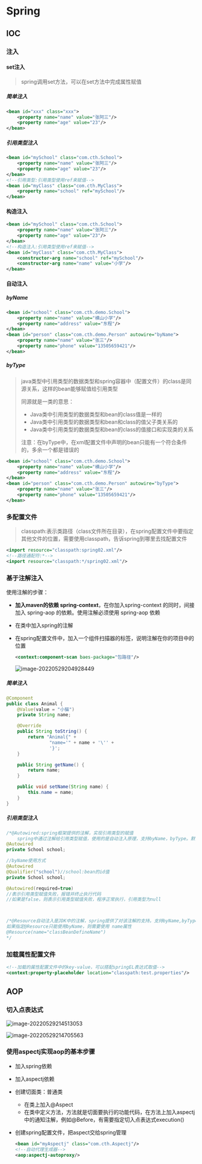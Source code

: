 # Spring



## IOC

### 注入

#### set注入

> spring调用set方法，可以在set方法中完成属性赋值

##### 简单注入

```xml
<bean id="xxx" class="xxx">
    <property name="name" value="张阿三"/>
    <property name="age" value="23"/>
</bean>
```

##### 引用类型注入

```xml
<bean id="mySchool" class="com.cth.School">
    <property name="name" value="张阿三"/>
    <property name="age" value="23"/>
</bean>
<!--引用类型:引用类型使用ref来赋值-->
<bean id="myClass" class="com.cth.MyClass">
    <property name="school" ref="mySchool"/>
</bean>
```

#### 构造注入

```xml
<bean id="mySchool" class="com.cth.School">
    <property name="name" value="张阿三"/>
    <property name="age" value="23"/>
</bean>
<!--构造注入:引用类型使用ref来赋值-->
<bean id="myClass" class="com.cth.MyClass">
    <constructor-arg name="school" ref="mySchool"/>
    <constructor-arg name="name" value="小学"/>
</bean>
```

#### 自动注入

##### byName

```xml
<bean id="school" class="com.cth.demo.School">
    <property name="name" value="横山小学"/>
    <property name="address" value="东程"/>
</bean>
<bean id="person" class="com.cth.demo.Person" autowire="byName">
    <property name="name" value="张三"/>
    <property name="phone" value="13505659421"/>
</bean>
```

##### byType

> java类型中引用类型的数据类型和spring容器中（配置文件）<bean>的class是同源关系，这样的bean能够赋值给引用类型
>
> 同源就是一类的意思：
>
> - Java类中引用类型的数据类型和bean的class值是一样的
> - Java类中引用类型的数据类型和bean和class的值父子类关系的
> - Java类中引用类型的数据类型和bean的class的值接口和实现类的关系
>
> 注意：在byType中，在xml配置文件中声明的bean只能有一个符合条件的，多余一个都是错误的

```xml
<bean id="school" class="com.cth.demo.School">
    <property name="name" value="横山小学"/>
    <property name="address" value="东程"/>
</bean>
<bean id="person" class="com.cth.demo.Person" autowire="byType">
    <property name="name" value="张三"/>
    <property name="phone" value="13505659421"/>
</bean>
```

### 多配置文件

> classpath:表示类路径（class文件所在目录），在spring配置文件中要指定其他文件的位置，需要使用classpath，告诉spring到哪里去找配置文件

```xml
<inport resource="classpath:spring02.xml"/>
<!--路径通配符:*-->
<inport resource="classpath:*/spring02.xml"/>
```

### 基于注解注入

使用注解的步骤：

- **加入maven的依赖 spring-context**，在你加入spring-context 的同时，间接加入 spring-aop 的依赖。使用注解必须使用 spring-aop 依赖

- 在类中加入spring的注解

- 在spring配置文件中，加入一个组件扫描器的标签，说明注解在你的项目中的位置

  ```xml
  <context:component-scan baes-package="包路径"/>
  ```

  ![image-20220529204928449](Spring.assets/image-20220529204928449.png)

##### 简单注入

```java
@Component
public class Animal {
    @Value(value = "小猫")
    private String name;

    @Override
    public String toString() {
        return "Animal{" +
                "name='" + name + '\'' +
                '}';
    }

    public String getName() {
        return name;
    }

    public void setName(String name) {
        this.name = name;
    }
}

```

##### 引用类型注入

```java
/*@Autowired:spring框架提供的注解，实现引用类型的赋值
    spring中通过注解给引用类型赋值，使用的是自动注入原理，支持byName，byType。默认使用byType自动注入*/
@Autowired
private School school;

//byName使用方式
@Autowired
@Qualifier("school")//school:bean的id值
private School school;

@Autowired(required=true)
//表示引用类型赋值失败，报错并终止执行代码
//如果是false，则表示引用类型赋值失败，程序正常执行，引用类型为null



/*@Resource自动注入是JDK中的注解，spring提供了对该注解的支持。支持byName,byType。默认是byName，如果byName赋值失败，则自动切换为byType。
如果指定@Resource只能使用byName，则需要使用 name属性
@Resource(name="classBeanDefineName")
*/

```



### 加载属性配置文件

```xml
<!--加载的属性配置文件中的key-value，可以搭配springEL表达式取值-->
<context:property-placeholder location="classpath:test.properties"/>
```

## AOP

### 切入点表达式

![image-20220529214513053](Spring.assets/image-20220529214513053.png)

![image-20220529214705563](Spring.assets/image-20220529214705563.png)

### 使用aspectj实现aop的基本步骤

- 加入spring依赖

- 加入aspectj依赖

- 创建切面类：普通类

  - 在类上加入@Aspect
  - 在类中定义方法，方法就是切面要执行的功能代码，在方法上加入aspectj中的通知注解，例如@Before，有需要指定切入点表达式execution()

- 创建spring配置文件，把aspect交给spring管理

  ```xml
  <bean id="myAspectj" class="com.cth.Aspectj"/>
  <!--自动代理生成器-->
  <aop:aspectj-autoproxy/>
  ```

  